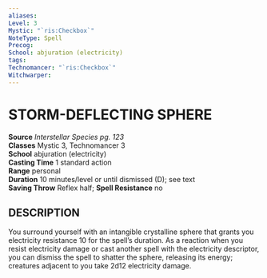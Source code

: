 ```yaml
---
aliases: 
Level: 3
Mystic: "`ris:Checkbox`"
NoteType: Spell
Precog: 
School: abjuration (electricity)
tags: 
Technomancer: "`ris:Checkbox`"
Witchwarper: 
---
```

# STORM-DEFLECTING SPHERE

**Source** _Interstellar Species pg. 123_  
**Classes** Mystic 3, Technomancer 3  
**School** abjuration (electricity)  
**Casting Time** 1 standard action  
**Range** personal  
**Duration** 10 minutes/level or until dismissed (D); see text  
**Saving Throw** Reflex half; **Spell Resistance** no

## DESCRIPTION

You surround yourself with an intangible crystalline sphere that grants you electricity resistance 10 for the spell’s duration. As a reaction when you resist electricity damage or cast another spell with the electricity descriptor, you can dismiss the spell to shatter the sphere, releasing its energy; creatures adjacent to you take 2d12 electricity damage.